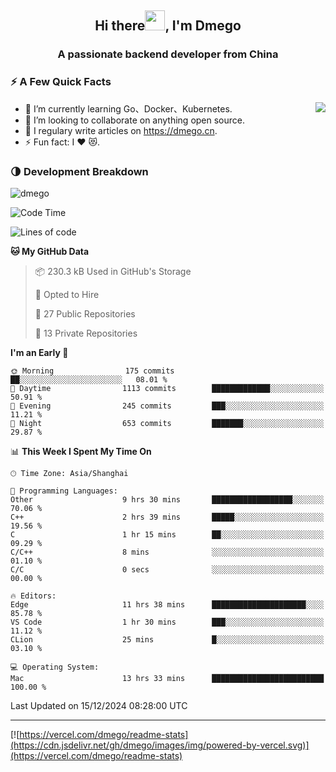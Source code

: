 <h2 align="center">Hi there<img src="https://cdn.jsdelivr.net/gh/dmego/images/img/Hi.gif" height="32" />, I'm Dmego </h2>
<h3 align="center">A passionate backend developer from China</h3>

### ⚡️ A Few Quick Facts

<img align="right" src="https://readme-stats-dmego.vercel.app/api?username=dmego&show_icons=true&icon_color=1573B3&hide_title=true&text_color=718096&bg_color=00000000&hide_border=true"/>

<ul>
    <li> 🌱 I’m currently learning Go、Docker、Kubernetes.</li>
    <li> 👯 I’m looking to collaborate on anything open source.</li>
    <li> 📝 I regulary write articles on <a href="https://dmego.cn">https://dmego.cn</a>.</li>
    <li> ⚡ Fun fact: I ❤️ 😻.</li>
</ul>

### 🌗 Development Breakdown

<img src="https://komarev.com/ghpvc/?username=dmego" alt="dmego" />

<!--START_SECTION:waka-->
![Code Time](http://img.shields.io/badge/Code%20Time-3%2C161%20hrs%2048%20mins-blue)

![Lines of code](https://img.shields.io/badge/From%20Hello%20World%20I%27ve%20Written-677.4%20thousand%20lines%20of%20code-blue)

**🐱 My GitHub Data** 

> 📦 230.3 kB Used in GitHub's Storage 
 > 
> 💼 Opted to Hire
 > 
> 📜 27 Public Repositories 
 > 
> 🔑 13 Private Repositories 
 > 
**I'm an Early 🐤** 

```text
🌞 Morning                175 commits         ██░░░░░░░░░░░░░░░░░░░░░░░   08.01 % 
🌆 Daytime                1113 commits        █████████████░░░░░░░░░░░░   50.91 % 
🌃 Evening                245 commits         ███░░░░░░░░░░░░░░░░░░░░░░   11.21 % 
🌙 Night                  653 commits         ███████░░░░░░░░░░░░░░░░░░   29.87 % 
```


📊 **This Week I Spent My Time On** 

```text
🕑︎ Time Zone: Asia/Shanghai

💬 Programming Languages: 
Other                    9 hrs 30 mins       ██████████████████░░░░░░░   70.06 % 
C++                      2 hrs 39 mins       █████░░░░░░░░░░░░░░░░░░░░   19.56 % 
C                        1 hr 15 mins        ██░░░░░░░░░░░░░░░░░░░░░░░   09.29 % 
C/C++                    8 mins              ░░░░░░░░░░░░░░░░░░░░░░░░░   01.10 % 
C/C                      0 secs              ░░░░░░░░░░░░░░░░░░░░░░░░░   00.00 % 

🔥 Editors: 
Edge                     11 hrs 38 mins      █████████████████████░░░░   85.78 % 
VS Code                  1 hr 30 mins        ███░░░░░░░░░░░░░░░░░░░░░░   11.12 % 
CLion                    25 mins             █░░░░░░░░░░░░░░░░░░░░░░░░   03.10 % 

💻 Operating System: 
Mac                      13 hrs 33 mins      █████████████████████████   100.00 % 
```


 Last Updated on 15/12/2024 08:28:00 UTC
<!--END_SECTION:waka-->

---

[![https://vercel.com/dmego/readme-stats](https://cdn.jsdelivr.net/gh/dmego/images/img/powered-by-vercel.svg)](https://vercel.com/dmego/readme-stats)


